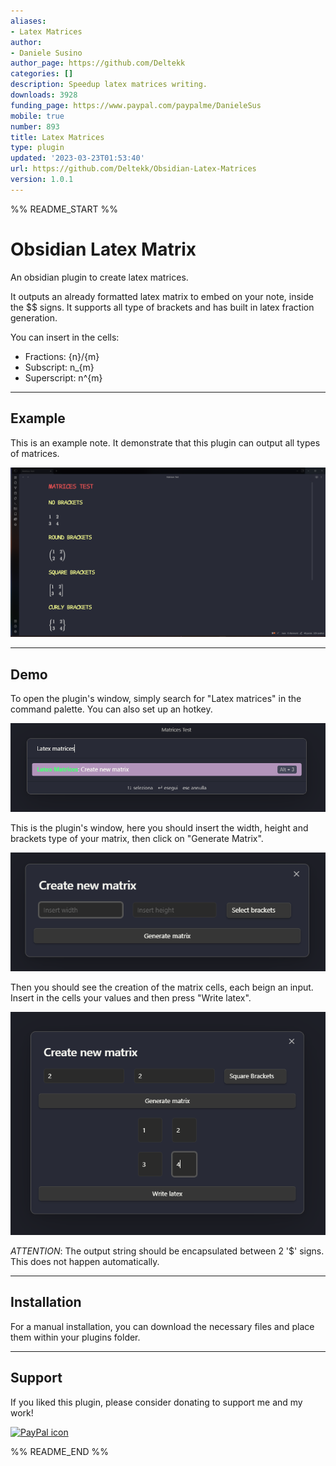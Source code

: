 ```yaml
---
aliases:
- Latex Matrices
author:
- Daniele Susino
author_page: https://github.com/Deltekk
categories: []
description: Speedup latex matrices writing.
downloads: 3928
funding_page: https://www.paypal.com/paypalme/DanieleSus
mobile: true
number: 893
title: Latex Matrices
type: plugin
updated: '2023-03-23T01:53:40'
url: https://github.com/Deltekk/Obsidian-Latex-Matrices
version: 1.0.1
---
```


%% README_START %%

# Obsidian Latex Matrix

An obsidian plugin to create latex matrices.

It outputs an already formatted latex matrix to embed on your note, inside the $$ signs.
It supports all type of brackets and has built in latex fraction generation.

You can insert in the cells:
  - Fractions: {n}/{m}
  - Subscript: n_{m}
  - Superscript: n^{m}

---

## Example

This is an example note. It demonstrate that this plugin can output all types of matrices.

![Screenshot of the note in rendering mode with all types of matrices.](https://raw.githubusercontent.com/Deltekk/Obsidian-Latex-Matrices/HEAD/Images/MatricesExample.png)

---

## Demo

To open the plugin's window, simply search for "Latex matrices" in the command palette.
You can also set up an hotkey.

![Screenshot of the command.](https://raw.githubusercontent.com/Deltekk/Obsidian-Latex-Matrices/HEAD/Images/MatricesExampleCommand.png)

This is the plugin's window, here you should insert the width, height and brackets type of your matrix, then click on "Generate Matrix".

![Screenshot of the modal when no data has been inserted.](https://raw.githubusercontent.com/Deltekk/Obsidian-Latex-Matrices/HEAD/Images/MatricesExampleCreation1.png)

Then you should see the creation of the matrix cells, each beign an input.
Insert in the cells your values and then press "Write latex".

![Screenshot of the modal when all the data has been inserted.](https://raw.githubusercontent.com/Deltekk/Obsidian-Latex-Matrices/HEAD/Images/MatricesExampleCreation2.png)

*ATTENTION*: The output string should be encapsulated between 2 '$' signs. This does not happen automatically.

---

## Installation

For a manual installation, you can download the necessary files and place them within your plugins folder.

---

## Support

If you liked this plugin, please consider donating to support me and my work!

[![PayPal icon](https://raw.githubusercontent.com/chetachiezikeuzor/Highlightr-Plugin/master/assets/paypal.svg)](https://www.paypal.com/paypalme/DanieleSus)


%% README_END %%